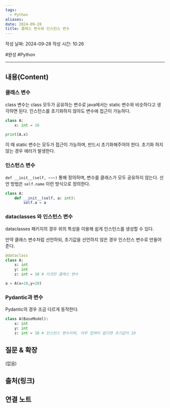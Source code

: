 ```yaml
---
tags:
  - Python
aliases: 
date: 2024-09-28
title: 클래스 변수와 인스턴스 변수
---
```

작성 날짜: 2024-09-28
작성 시간: 10:26

#완성 #Python 

----
## 내용(Content)
### 클래스 변수

class 변수는 class 모두가 공유하는 변수로 java에서는 static 변수와 비슷하다고 생각하면 된다. 인스턴스를 초기화하지 않아도 변수에 접근이 가능하다.

```python
class A:
	x: int = 10

print(A.x)
```

이 때 static 변수는 모두가 접근이 가능하며, 반드시 초기화해주어야 한다. 초기화 하지 않는 경우 에러가 발생한다.

### 인스턴스 변수

`def __init__(self, ~~~)` 통해 정의하며, 변수를 클래스가 모두 공유하지 않는다.
선언 방법은 `self.name` 이런 방식으로 정의한다.

```python
class A:
	def __init__(self, a: int):
		self.a = a
```

### dataclasses 와 인스턴스 변수

dataclasses 패키지의 경우 위의 특성을 이용해 쉽게 인스턴스를 생성할 수 있다.

만약 클래스 변수처럼 선언하되, 초기값을 선언하지 않은 경우 인스턴스 변수로 만들어준다.

```python
@dataclass
class A:
	x: int
	y: int
	z: int = 10 # 이것만 클래스 변수

a = A(x=10,y=20)
```

### Pydantic과 변수

Pydantic의 경우 조금 다르게 동작한다.

```python
class A(BaseModel):
	x: int
	y: int
	z: int = 10 # 인스턴스 변수이며, 아무 입력이 없다면 초기값이 10

```

## 질문 & 확장

(없음)

## 출처(링크)


## 연결 노트










